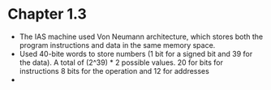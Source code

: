 # Chapter 1.3
- The IAS machine used Von Neumann architecture, which stores both the program instructions and data in the same memory space.
- Used 40-bite words to store numbers (1 bit for a signed bit and 39 for the data). A total of (2^39) * 2 possible values. 20 for bits for instructions 8 bits for the operation
and 12 for addresses
- 
